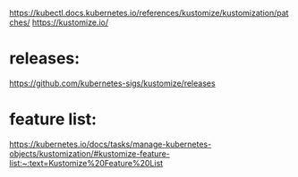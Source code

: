 
https://kubectl.docs.kubernetes.io/references/kustomize/kustomization/patches/
https://kustomize.io/

# releases:
https://github.com/kubernetes-sigs/kustomize/releases

# feature list:
https://kubernetes.io/docs/tasks/manage-kubernetes-objects/kustomization/#kustomize-feature-list:~:text=Kustomize%20Feature%20List
